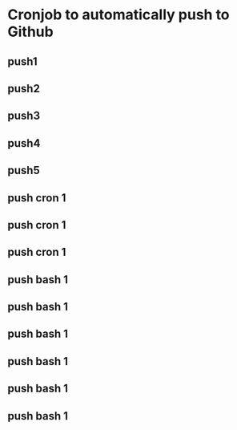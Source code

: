 # Cronjob to automatically push to Github
## push1
## push2
## push3
## push4
## push5
## push cron 1
## push cron 1
## push cron 1
## push bash 1
## push bash 1
## push bash 1
## push bash 1
## push bash 1
## push bash 1
